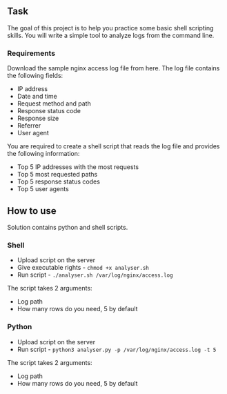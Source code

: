 ## Task
The goal of this project is to help you practice some basic shell scripting skills. You will write a simple tool to analyze logs from the command line.

### Requirements
Download the sample nginx access log file from here. The log file contains the following fields:

- IP address
- Date and time
- Request method and path
- Response status code
- Response size
- Referrer
- User agent

You are required to create a shell script that reads the log file and provides the following information:

- Top 5 IP addresses with the most requests
- Top 5 most requested paths
- Top 5 response status codes
- Top 5 user agents

## How to use
Solution contains python and shell scripts.

### Shell
- Upload script on the server
- Give executable rights - `chmod +x analyser.sh`
- Run script - `./analyser.sh /var/log/nginx/access.log`

The script takes 2 arguments:
- Log path
- How many rows do you need, 5 by default


### Python

- Upload script on the server
- Run script - `python3 analyser.py -p /var/log/nginx/access.log -t 5`


The script takes 2 arguments:
- Log path
- How many rows do you need, 5 by default